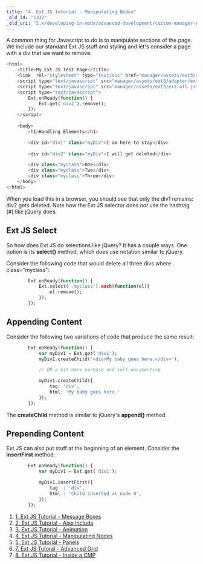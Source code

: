 ```yaml
---
title: "4. Ext JS Tutorial - Manipulating Nodes"
_old_id: "1332"
_old_uri: "2.x/developing-in-modx/advanced-development/custom-manager-pages/modext/modext-tutorials/4.-ext-js-tutorial-manipulating-nodes"
---
```


A common thing for Javascript to do is to manipulate sections of the page. We include our standard Ext JS stuff and styling and let's consider a page with a div that we want to remove:

``` php 
<html>
    <title>My Ext JS Test Page</title>
    <link  rel="stylesheet" type="text/css" href="manager/assets/ext3/resources/css/ext-all.css" />
    <script type="text/javascript" src="manager/assets/ext3/adapter/ext/ext-base.js"></script>
    <script type="text/javascript" src="manager/assets/ext3/ext-all.js"></script>
    <script type="text/javascript">
        Ext.onReady(function() {
            Ext.get('div2').remove();
        });        
    </script>
   
    <body>
        <h1>Handling Elements</h1>

        <div id="div1" class="myDiv">I am here to stay</div>    
        
        <div id="div2" class="myDiv">I will get deleted</div>    

        <div class="myclass">One</div>   
        <div class="myclass">Two</div>
        <div class="myclass">Three</div>
    </body>
</html>
```

When you load this in a browser, you should see that only the div1 remains: div2 gets deleted. Note how the Ext JS selector does _not_ use the hashtag (#) like jQuery does.

## Ext JS Select

So how does Ext JS do selections like jQuery? It has a couple ways. One option is its **select()** method, which _does_ use notation similar to jQuery.

Consider the following code that would delete all three divs where class="myclass":

``` php 
        Ext.onReady(function() {
            Ext.select('.myclass').each(function(el){
                el.remove();
            });
        });
```

## Appending Content

Consider the following two variations of code that produce the same result:

``` php 
        Ext.onReady(function() {
            var myDiv1 = Ext.get('div1');
            myDiv1.createChild('<div>My baby goes here.</div>');

            // OR a bit more verbose and self-documenting

            myDiv1.createChild({
                tag: 'div',
                html: 'My baby goes here.'
            });
        });
```

The **createChild** method is similar to jQuery's **append()** method.

## Prepending Content

Ext JS can also put stuff at the beginning of an element. Consider the **insertFirst** method:

``` php 
        Ext.onReady(function() {
            var myDiv1 = Ext.get('div1');

            myDiv1.insertFirst({
                tag  : 'div',
                html : 'Child inserted at node 0',
            });
        });
```

1. [1. Ext JS Tutorial - Message Boxes](developing-in-modx/advanced-development/custom-manager-pages/modext/modext-tutorials/1.-ext-js-tutorial-message-boxes)
2. [2. Ext JS Tutorial - Ajax Include](developing-in-modx/advanced-development/custom-manager-pages/modext/modext-tutorials/2.-ext-js-tutorial-ajax-include)
3. [3. Ext JS Tutorial - Animation](developing-in-modx/advanced-development/custom-manager-pages/modext/modext-tutorials/3.-ext-js-tutorial-animation)
4. [4. Ext JS Tutorial - Manipulating Nodes](developing-in-modx/advanced-development/custom-manager-pages/modext/modext-tutorials/4.-ext-js-tutorial-manipulating-nodes)
5. [5. Ext JS Tutorial - Panels](developing-in-modx/advanced-development/custom-manager-pages/modext/modext-tutorials/5.-ext-js-tutorial-panels)
6. [7. Ext JS Tutoral - Advanced Grid](developing-in-modx/advanced-development/custom-manager-pages/modext/modext-tutorials/7.-ext-js-tutoral-advanced-grid)
7. [8. Ext JS Tutorial - Inside a CMP](developing-in-modx/advanced-development/custom-manager-pages/modext/modext-tutorials/8.-ext-js-tutorial-inside-a-cmp)